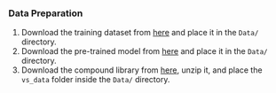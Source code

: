 ### Data Preparation

1. Download the training dataset from [here](https://drive.google.com/file/d/1Jq1JIXAiQeOsuJ5oCB_iRbwvS0aTq7CD/view?usp=drive_link) and place it in the `Data/` directory.
2. Download the pre-trained model from [here](https://drive.google.com/file/d/1XfvFwwsiXYP9Vr65q9vZNIqUxN3tUUWs/view?usp=drive_link) and place it in the `Data/` directory.
3. Download the compound library from [here](https://drive.google.com/file/d/1-6Ao6FxGZwqfVTOXADRJ673WjInaNVl3/view?usp=drive_link), unzip it, and place the `vs_data` folder inside the `Data/` directory.
